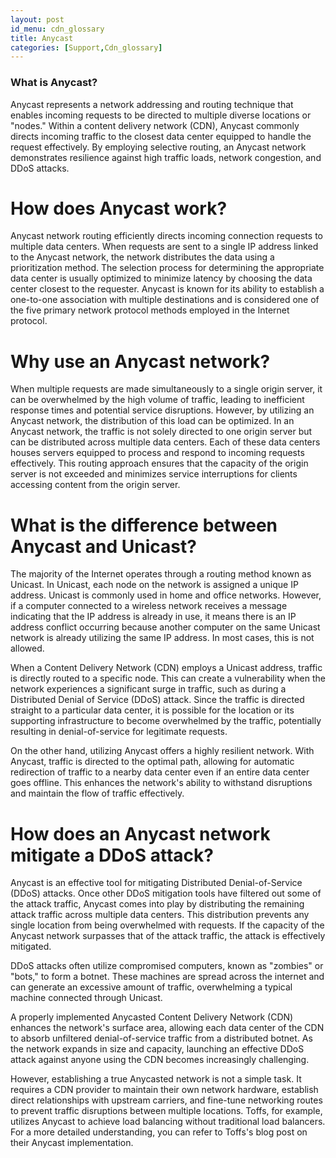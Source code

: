 ```yaml
---
layout: post
id_menu: cdn_glossary
title: Anycast
categories: [Support,Cdn_glossary]
---
```

### What is Anycast?
Anycast represents a network addressing and routing technique that enables incoming requests to be directed to multiple diverse locations or "nodes." Within a content delivery network (CDN), Anycast commonly directs incoming traffic to the closest data center equipped to handle the request effectively. By employing selective routing, an Anycast network demonstrates resilience against high traffic loads, network congestion, and DDoS attacks.

# How does Anycast work?
Anycast network routing efficiently directs incoming connection requests to multiple data centers. When requests are sent to a single IP address linked to the Anycast network, the network distributes the data using a prioritization method. The selection process for determining the appropriate data center is usually optimized to minimize latency by choosing the data center closest to the requester. Anycast is known for its ability to establish a one-to-one association with multiple destinations and is considered one of the five primary network protocol methods employed in the Internet protocol.

# Why use an Anycast network?
When multiple requests are made simultaneously to a single origin server, it can be overwhelmed by the high volume of traffic, leading to inefficient response times and potential service disruptions. However, by utilizing an Anycast network, the distribution of this load can be optimized. In an Anycast network, the traffic is not solely directed to one origin server but can be distributed across multiple data centers. Each of these data centers houses servers equipped to process and respond to incoming requests effectively. This routing approach ensures that the capacity of the origin server is not exceeded and minimizes service interruptions for clients accessing content from the origin server.

# What is the difference between Anycast and Unicast?
The majority of the Internet operates through a routing method known as Unicast. In Unicast, each node on the network is assigned a unique IP address. Unicast is commonly used in home and office networks. However, if a computer connected to a wireless network receives a message indicating that the IP address is already in use, it means there is an IP address conflict occurring because another computer on the same Unicast network is already utilizing the same IP address. In most cases, this is not allowed.

When a Content Delivery Network (CDN) employs a Unicast address, traffic is directly routed to a specific node. This can create a vulnerability when the network experiences a significant surge in traffic, such as during a Distributed Denial of Service (DDoS) attack. Since the traffic is directed straight to a particular data center, it is possible for the location or its supporting infrastructure to become overwhelmed by the traffic, potentially resulting in denial-of-service for legitimate requests.

On the other hand, utilizing Anycast offers a highly resilient network. With Anycast, traffic is directed to the optimal path, allowing for automatic redirection of traffic to a nearby data center even if an entire data center goes offline. This enhances the network's ability to withstand disruptions and maintain the flow of traffic effectively.

# How does an Anycast network mitigate a DDoS attack?
Anycast is an effective tool for mitigating Distributed Denial-of-Service (DDoS) attacks. Once other DDoS mitigation tools have filtered out some of the attack traffic, Anycast comes into play by distributing the remaining attack traffic across multiple data centers. This distribution prevents any single location from being overwhelmed with requests. If the capacity of the Anycast network surpasses that of the attack traffic, the attack is effectively mitigated.

DDoS attacks often utilize compromised computers, known as "zombies" or "bots," to form a botnet. These machines are spread across the internet and can generate an excessive amount of traffic, overwhelming a typical machine connected through Unicast.



A properly implemented Anycasted Content Delivery Network (CDN) enhances the network's surface area, allowing each data center of the CDN to absorb unfiltered denial-of-service traffic from a distributed botnet. As the network expands in size and capacity, launching an effective DDoS attack against anyone using the CDN becomes increasingly challenging.

However, establishing a true Anycasted network is not a simple task. It requires a CDN provider to maintain their own network hardware, establish direct relationships with upstream carriers, and fine-tune networking routes to prevent traffic disruptions between multiple locations. Toffs, for example, utilizes Anycast to achieve load balancing without traditional load balancers. For a more detailed understanding, you can refer to Toffs's blog post on their Anycast implementation.